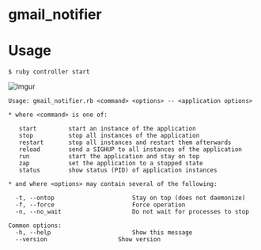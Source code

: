 gmail_notifier
==============


Usage
======
    $ ruby controller start


![Imgur](http://i.imgur.com/Bgf1L.png?1)


    Usage: gmail_notifier.rb <command> <options> -- <application options>

    * where <command> is one of:

       start         start an instance of the application
       stop          stop all instances of the application
       restart       stop all instances and restart them afterwards
       reload        send a SIGHUP to all instances of the application
       run           start the application and stay on top
       zap           set the application to a stopped state
       status        show status (PID) of application instances

    * and where <options> may contain several of the following:

      -t, --ontop                      Stay on top (does not daemonize)
      -f, --force                      Force operation
      -n, --no_wait                    Do not wait for processes to stop

    Common options:
      -h, --help                       Show this message
      --version                    Show version
